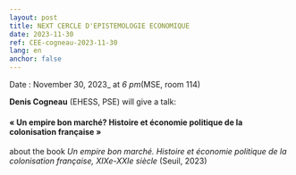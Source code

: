 ```yaml
---
layout: post
title: NEXT CERCLE D'EPISTEMOLOGIE ECONOMIQUE
date: 2023-11-30
ref: CEE-cogneau-2023-11-30
lang: en
anchor: false
---
```



<i class="fas fa-table"></i> Date : November 30, 2023_ at _6 pm_(MSE, room 114)

**Denis Cogneau** (EHESS, PSE) will give a talk:

#### « Un empire bon marché? Histoire et économie politique de la colonisation française »

about the book *Un empire bon marché. Histoire et économie politique de la colonisation française, XIXe-XXIe siècle* (Seuil, 2023) 
